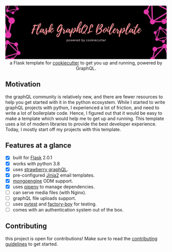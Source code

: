 <p align="center">
  <img src="assets/banner.jpg" />
  a Flask template for <a href="https://github.com/cookiecutter/cookiecutter">cookiecutter</a> to get you up and running, powered by GraphQL.
</p>

## Motivation

the graphQL community is relatively new, and there are fewer resources to help you get started with it in the python ecosystem. While I started to write
graphQL projects with python, I experienced a lot of friction, and need to write a lot of boilerplate code. Hence, I figured out that it would be easy to
make a template which would help me to get up and running. This template uses a lot of modern libraries to provide the best developer experience. Today, I
mostly start off my projects with this template.

## Features at a glance

- [x] built for [Flask](https://github.com/pallets/flask) 2.0.1
- [x] works with python 3.8
- [x] uses [strawberry graphQL](https://github.com/strawberry-graphql/strawberry).
- [x] pre-configured [Jinja2](https://github.com/pallets/jinja) email templates.
- [x] [mongoengine](https://github.com/MongoEngine/mongoengine) ODM support.
- [x] uses [pipenv](https://github.com/pypa/pipenv) to manage dependencies.
- [ ] can serve media files (with Nginx).
- [ ] graphQL file uploads support.
- [ ] uses [pytest](https://github.com/pytest-dev/pytest) and [factory-boy](https://github.com/FactoryBoy/factory_boy) for testing.
- [ ] comes with an authentication system out of the box.

## Contributing

this project is open for contributions! Make sure to read the [contributing guidelines](.github/CONTRIBUTING.md) to get started.
